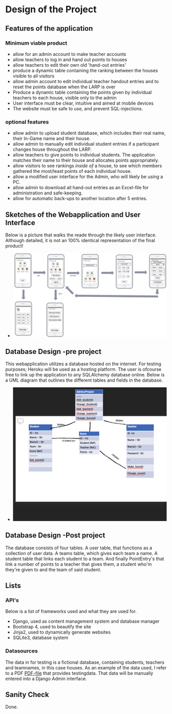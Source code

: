 # Design of the Project

## Features of the application

### Minimum viable product

- allow for an admin account to make teacher accounts
- allow teachers to log in and hand out points to houses
- allow teachers to edit their own old 'hand-out entries'
- produce a dynamic table containing the ranking between the houses visible to all visitors
- allow admin account to edit individual teacher handout entries and to reset the points database when the LARP is over
- Produce a dynamic table containing the points given by individual teachers to each house, visible only to the admin
- User interface must be clear, intuitive and aimed at mobile devices
- The website must be safe to use, and prevent SQL-injections.

### optional features

- allow admin to upload student database, which includes their real name, their In-Game name and their house.
- allow admin to manually edit individual student entries if a participant changes house throughout the LARP.
- allow teachers to give points to individual students. The application matches their name to their house and allocates points appropriately.
- allow visitors to see rankings *inside of* a house, to see which members gathered the most/least points of each individual house.
- allow a modified user interface for the Admin, who will likely be using a PC.
- allow admin to download all hand-out entries as an Excel-file for administration and safe-keeping.
- allow for automatic back-ups to another location after 5 entries.

## Sketches of the Webapplication and User Interface

Below is a picture that walks the reade through the likely user interface. Although detailed, it is not an 100% identical representation of the final product!

- ![visual of several html pages aimed at mobile devices. It displays rhe ranking of five houses with the option to login and a procedure to add points to the houses](doc/Prototype_schematic_ver_0.1.png)

## Database Design -pre project

This webapplication utilizes a database hosted on the internet. For testing purposes; Heroku will be used as a hosting platform. The user is ofcourse free to link up the application to any SQLAlchemy database online. Below is a UML diagram that outlines the different tables and fields in the database.

- ![visual of an UML diagram that explains the different classes this webapplication is using. There is an admin that modifies students and teachers, and teachers that can make score entries for students](doc/UML_Diagram.png)

## Database Design -Post project

The database consists of four tables. A user table, that functions as a collection of user data. A teams table, which gives each team a name. A student table that links each student to a team. And finally PointEntry's that link a number of points to a teacher that gives them, a student who'm they're given to and the team of said student.

## Lists

### API's

Below is a list of frameworks used and what they are used for.

- Django, used as content management system and database manager
- Bootstrap 4, used to beautify the site
- Jinja2, used to dynamically generate websites
- SQLite3, database system

### Datasources

The data in for testing is a fictional database, containing students, teachers and teamnames, in this case houses. As an example of the data used, I refer to a PDF [PDF-file](doc/Character_list_for_players.pdf) that provides testingdata. That data will be  manually entered into a Django Admin interface.


## Sanity Check

Done.

